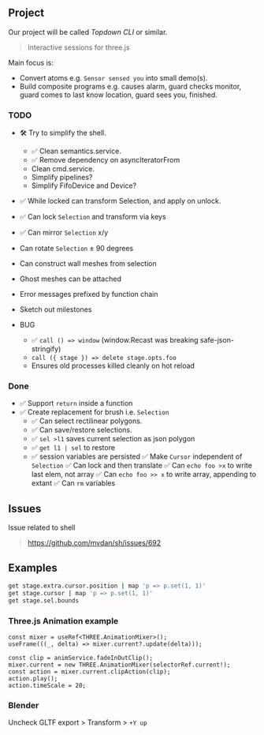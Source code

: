 ## Project

Our project will be called _Topdown CLI_ or similar.
   > Interactive sessions for three.js

Main focus is:
   - Convert atoms e.g. `Sensor sensed you` into small demo(s).
   - Build composite programs e.g. causes alarm, guard checks monitor, guard comes to last know location, guard sees you, finished.

### TODO

- 🛠 Try to simplify the shell.
   - ✅ Clean semantics.service.
   - ✅ Remove dependency on asyncIteratorFrom
   - Clean cmd.service.
   - Simplify pipelines?
   - Simplify FifoDevice and Device?

- ✅ While locked can transform Selection, and apply on unlock.
- ✅ Can lock `Selection` and transform via keys
- ✅ Can mirror `Selection` x/y
- Can rotate `Selection` ± 90 degrees

- Can construct wall meshes from selection
- Ghost meshes can be attached
- Error messages prefixed by function chain
- Sketch out milestones

- BUG
   - ✅ `call () => window` (window.Recast was breaking safe-json-stringify)
   - `call ({ stage }) => delete stage.opts.foo`
   - Ensures old processes killed cleanly on hot reload

### Done

- ✅ Support `return` inside a function
- ✅ Create replacement for brush i.e. `Selection`
  - ✅ Can select rectilinear polygons.
  - ✅ Can save/restore selections.
   - ✅ `sel >l1` saves current selection as json polygon
   - ✅ `get l1 | sel` to restore
   - ✅ session variables are persisted
✅ Make `Cursor` independent of `Selection`
✅ Can lock and then translate
✅ Can `echo foo >x` to write last elem, not array
✅ Can `echo foo >> x` to write array, appending to extant
✅ Can `rm` variables
## Issues

Issue related to shell
> https://github.com/mvdan/sh/issues/692


## Examples
```sh
get stage.extra.cursor.position | map 'p => p.set(1, 1)'
get stage.cursor | map 'p => p.set(1, 1)'
get stage.sel.bounds
```

### Three.js Animation example

```tsx
const mixer = useRef<THREE.AnimationMixer>();
useFrame(((_, delta) => mixer.current?.update(delta)));

const clip = animService.fadeInOutClip();
mixer.current = new THREE.AnimationMixer(selectorRef.current!);
const action = mixer.current.clipAction(clip);
action.play();
action.timeScale = 20;
```

### Blender

Uncheck GLTF export > Transform > `+Y up`
